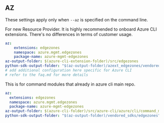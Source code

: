 ## AZ

These settings apply only when `--az` is specified on the command line.

For new Resource Provider. It is highly recommended to onboard Azure CLI extensions. There's no differences in terms of customer usage. 

``` yaml $(az) && $(target-mode) != 'core'
az:
    extensions: edgezones
    namespace: azure.mgmt.edgezones
    package-name: azure-mgmt-edgezones
az-output-folder: $(azure-cli-extension-folder)/src/edgezones
python-sdk-output-folder: "$(az-output-folder)/azext_edgezones/vendored_sdks/edgezones"
# add additional configuration here specific for Azure CLI
# refer to the faq.md for more details
```



This is for command modules that already in azure cli main repo. 
``` yaml $(az) && $(target-mode) == 'core'
az:
  extensions: edgezones
  namespace: azure.mgmt.edgezones
  package-name: azure-mgmt-edgezones
az-output-folder: $(azure-cli-folder)/src/azure-cli/azure/cli/command_modules/edgezones
python-sdk-output-folder: "$(az-output-folder)/vendored_sdks/edgezones"
``` 